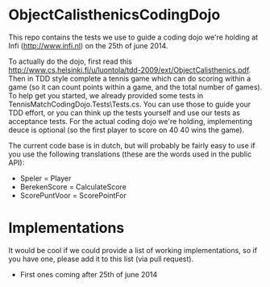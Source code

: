 ObjectCalisthenicsCodingDojo
============================
This repo contains the tests we use to guide a coding dojo we're holding at Infi (http://www.infi.nl) on the 25th of june 2014.

To actually do the dojo, first read this http://www.cs.helsinki.fi/u/luontola/tdd-2009/ext/ObjectCalisthenics.pdf. Then in TDD style complete a tennis game which can do scoring within a game (so it can count points within a game, and the total number of games). To help get you started, we already provided some tests in TennisMatchCodingDojo.Tests\Tests.cs. You can use those to guide your TDD effort, or you can think up the tests yourself and use our tests as acceptance tests. For the actual coding dojo we're holding, implementing deuce is optional (so the first player to score on 40 40 wins the game).

The current code base is in dutch, but will probably be fairly easy to use if you use the following translations (these are the words used in the public API):
* Speler = Player
* BerekenScore = CalculateScore
* ScorePuntVoor = ScorePointFor

Implementations
===============
It would be cool if we could provide a list of working implementations, so if you have one, please add it to this list (via pull request).
* First ones coming after 25th of june 2014
